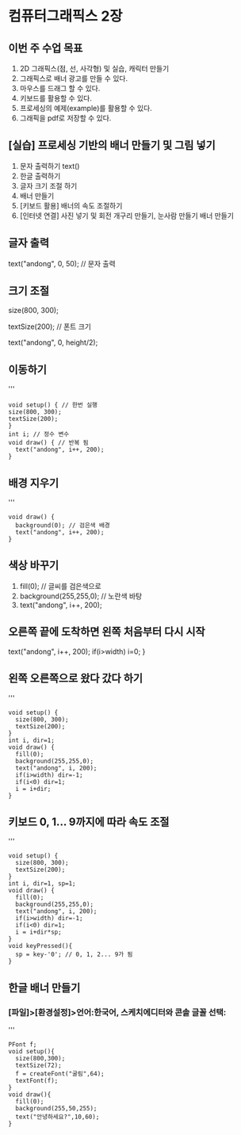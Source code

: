 # 컴퓨터그래픽스 2장

## 이번 주 수업 목표

1. 2D 그래픽스(점, 선, 사각형) 및 실습, 캐릭터 만들기
2. 그래픽스로 배너 광고를 만들 수 있다.
3. 마우스를 드래그 할 수 있다.
4. 키보드를 활용할 수 있다.
5. 프로세싱의 예제(example)를 활용할 수 있다.
6. 그래픽을 pdf로 저장할 수 있다.

## [실습] 프로세싱 기반의 배너 만들기 및 그림 넣기

1. 문자 출력하기 text()
2. 한글 출력하기
3. 글자 크기 조절 하기
4. 배너 만들기
5. [키보드 활용] 배너의 속도 조절하기
6. [인터넷 연결] 사진 넣기 및 회전
개구리 만들기, 눈사람 만들기
배너 만들기 

## 글자 출력

text("andong", 0, 50); // 문자 출력

## 크기 조절

size(800, 300);

textSize(200); // 폰트 크기

text("andong", 0, height/2);

## 이동하기
'''    
~~~
void setup() { // 한번 실행
size(800, 300);
textSize(200);
}
int i; // 정수 변수
void draw() { // 반복 됨
  text("andong", i++, 200);
}
~~~

## 배경 지우기
'''    
~~~
void draw() {
  background(0); // 검은색 배경
  text("andong", i++, 200);
}
~~~

## 색상 바꾸기

1. fill(0); // 글씨를 검은색으로
2. background(255,255,0); // 노란색 바탕
3. text("andong", i++, 200);

## 오른쪽 끝에 도착하면 왼쪽 처음부터 다시 시작

text("andong", i++, 200);
if(i>width) i=0;
}

## 왼쪽 오른쪽으로 왔다 갔다 하기
'''    
~~~
void setup() {
  size(800, 300);
  textSize(200);
}
int i, dir=1;
void draw() {
  fill(0);
  background(255,255,0);
  text("andong", i, 200);
  if(i>width) dir=-1;
  if(i<0) dir=1;
  i = i+dir;
}
~~~

## 키보드 0, 1... 9까지에 따라 속도 조절
'''
~~~
void setup() {
  size(800, 300);
  textSize(200);
}
int i, dir=1, sp=1;
void draw() {
  fill(0);
  background(255,255,0);
  text("andong", i, 200);
  if(i>width) dir=-1;
  if(i<0) dir=1;
  i = i+dir*sp;
}
void keyPressed(){
  sp = key-'0'; // 0, 1, 2... 9가 됨
}
~~~

## 한글 배너 만들기
 ### [파일]>[환경설정]>언어:한국어, 스케치에디터와 콘솔 글꼴 선택:
'''
~~~
PFont f;
void setup(){
  size(800,300);
  textSize(72);
  f = createFont("굴림",64);
  textFont(f);
}
void draw(){
  fill(0);
  background(255,50,255);
  text("안녕하세요?",10,60);
}
~~~



